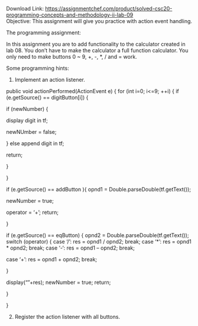 Download Link: https://assignmentchef.com/product/solved-csc20-programming-concepts-and-methodology-ii-lab-09
<br>
Objective: This assignment will give you practice with action event handling.

The programming assignment:

In this assignment you are to add functionality to the calculator created in lab 08. You don’t have to make the calculator a full function calculator. You only need to make buttons 0 ~ 9, +, -, *, / and = work.




Some programming hints:




<ol>

 <li>Implement an action listener.</li>

</ol>




public void actionPerformed(ActionEvent e) {  for (int i=0; i&lt;=9; ++i) {                    if (e.getSource() == digitButton[i]) {

if (newNumber) {

display digit in tf;

newNUmber = false;

} else append digit in tf;

return;

}

}

if (e.getSource() == addButton ){      opnd1 = Double.parseDouble(tf.getText());

newNumber = true;

operator = ‘+’; return;

}

if (e.getSource() == eqButton) {                      opnd2 = Double.parseDouble(tf.getText());                               switch (operator) {                                           case ‘/’: res = opnd1 / opnd2; break;                                       case ‘*’: res = opnd1 * opnd2; break;                                       case ‘-‘: res = opnd1 – opnd2; break;

case ‘+’: res = opnd1 + opnd2; break;

}

display(“”+res);    newNumber = true;               return;

}

}




<ol start="2">

 <li>Register the action listener with all buttons.</li>

</ol>





